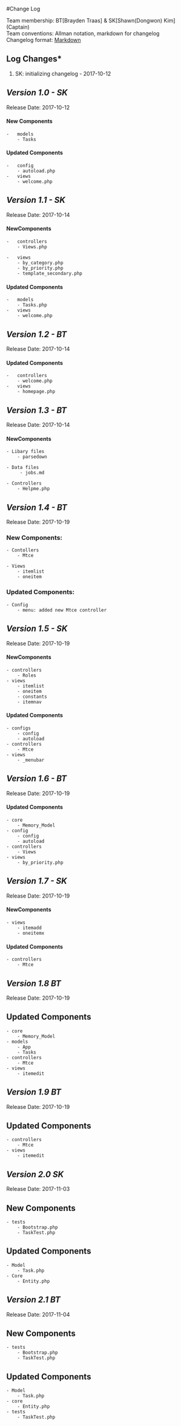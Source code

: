 #Change Log

Team membership:  BT[Brayden Traas] & SK[Shawn(Dongwon) Kim] (Captain)   
Team conventions: Allman notation, markdown for changelog  
Changelog format: [Markdown](https://github.com/adam-p/markdown-here/wiki/Markdown-Cheatsheet) 

## Log Changes*
1. SK: initializing changelog - 2017-10-12

## *Version 1.0 - SK*
Release Date: 2017-10-12

#### New Components
    -   models
        - Tasks
        
#### Updated Components
    -   config
        - autoload.php
    -   views
        - welcome.php

## *Version 1.1 - SK*
Release Date: 2017-10-14

#### NewComponents
    -   controllers
        - Views.php

    -   views
        - by_category.php
        - by_priority.php
        - template_secondary.php

#### Updated Components
    -   models
        - Tasks.php
    -   views
        - welcome.php
        
        

## *Version 1.2 - BT*
Release Date: 2017-10-14


#### Updated Components
    -   controllers
        - welcome.php
    -   views
        - homepage.php
        
        
        
 ## *Version 1.3 - BT*
 Release Date: 2017-10-14
 
 #### NewComponents
    - Libary files
        - parsedown
    
    - Data files
         - jobs.md
    
    - Controllers
        - Helpme.php

## *Version 1.4 - BT*
Release Date: 2017-10-19

### New Components: 
    - Contollers
        - Mtce
    
    - Views
        - itemlist
        - oneitem
            
### Updated Components:     
    - Config
        - menu: added new Mtce controller         
                

 ## *Version 1.5 - SK*
 Release Date: 2017-10-19

 #### NewComponents
    - controllers
        - Roles
    - views
        - itemlist
        - oneitem
        - constants
        - itemnav

 #### Updated Components
    - configs
        - config
        - autoload
    - controllers
        - Mtce
    - views
        - _menubar

## *Version 1.6 - BT*
 Release Date: 2017-10-19

 #### Updated Components
    - core
        - Memory_Model
    - config
        - config
        - autoload
    - controllers
        - Views
    - views
        - by_priority.php

## *Version 1.7 - SK*
 Release Date: 2017-10-19

 #### NewComponents
    - views
        - itemadd
        - oneitemx

 #### Updated Components

    - controllers
        - Mtce
                

## *Version 1.8 BT*
Release Date: 2017-10-19

## Updated Components
    - core
        - Memory_Model
    - models
        - App
        - Tasks
    - controllers
        - Mtce    
    - views
        - itemedit
        
## *Version 1.9 BT*
Release Date: 2017-10-19

## Updated Components
    - controllers
        - Mtce
    - views
        - itemedit                
        
        
## *Version 2.0 SK*
Release Date: 2017-11-03

## New Components
    - tests
        - Bootstrap.php
        - TaskTest.php

## Updated Components
    - Model
        - Task.php
    - Core
        - Entity.php
        
## *Version 2.1 BT*
Release Date: 2017-11-04

## New Components
    - tests
        - Bootstrap.php
        - TaskTest.php

## Updated Components
    - Model
        - Task.php
    - core
        - Entity.php
    - tests
        - TaskTest.php
